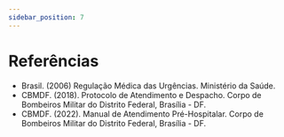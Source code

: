 ```yaml
---
sidebar_position: 7
---
```


# Referências

- Brasil. (2006) Regulação Médica das Urgências. Ministério da Saúde.
- CBMDF. (2018). Protocolo de Atendimento e Despacho. Corpo 
de Bombeiros Militar do Distrito Federal, Brasília - DF.
- CBMDF. (2022). Manual de Atendimento Pré-Hospitalar. Corpo 
de Bombeiros Militar do Distrito Federal, Brasília - DF.